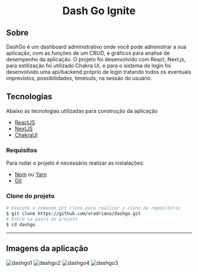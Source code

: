 <h1 align="center">Dash Go Ignite</h1>

## Sobre
DashGo é um dashboard administrativo onde você pode administrar a sua aplicação, com as funções de um CRUD, e gráficos para analise de desempenho da aplicação. O projeto foi desenvolvido com React, Next.js, para estilização foi utilizado Chakra UI, e para o sistema de login foi desenvolvido uma api/backend próprio de login tratando todos os eventuais imprevistos, possibilidades, timeouts, na sessão do usuário.

## Tecnologias
Abaixo as tecnologias utilizadas para construção da aplicação

- [ReactJS](https://reactjs.org/)
- [NextJS](https://nextjs.com/)
- [ChakraUI](https://chakra-ui.com/)

### **Requisitos**

Para rodar o projeto é necessário realizar as instalações:

- [Npm](https://www.npmjs.com/) ou [Yarn](https://www.yarnkpg.com/)
- [Git](https://git-scm.com/)

### **Clone do projeto**

```bash
# Execute o comando git clone para realizar o clone do repositório
$ git clone https://github.com/vradriano/dashgo.git
# Entre na pasta do projeto
$ cd dashgo
```

---
## Imagens da aplicação
![dashgo1](https://user-images.githubusercontent.com/90075349/188959478-1631fd29-afbd-4ba0-9833-41bd56147478.png)
![dashgo2](https://user-images.githubusercontent.com/90075349/188959474-ccd9e6c8-67f3-4060-a2d5-58d0caf2b68e.png)
![dashgo4](https://user-images.githubusercontent.com/90075349/188959482-f2883e2b-7fd9-48a3-9b19-999bc23f4069.png)
![dashgo3](https://user-images.githubusercontent.com/90075349/188959485-3437d97d-4d05-4600-bb84-8ffbd87f14de.png)
